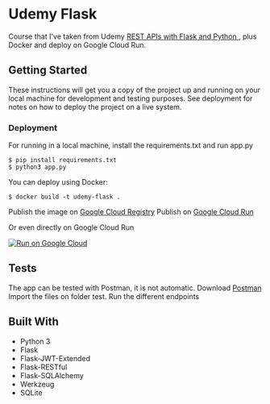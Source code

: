 
# Udemy Flask

Course that I've taken from Udemy [REST APIs with Flask and Python ](https://www.udemy.com/course/rest-api-flask-and-python/), plus Docker and deploy on Google Cloud Run.

## Getting Started

These instructions will get you a copy of the project up and running on your local machine for development and testing purposes. See deployment for notes on how to deploy the project on a live system.

### Deployment

For running in a local machine, install the requirements.txt and run app.py
```
$ pip install requirements.txt
$ python3 app.py
```
You can deploy using Docker:
```
$ docker build -t udemy-flask .
```
Publish the image on [Google Cloud Registry](https://cloud.google.com/container-registry/docs/quickstart)
Publish on [Google Cloud Run ](https://cloud.google.com/run/docs/quickstarts/build-and-deploy)

Or even directly on Google Cloud Run

[![Run on Google
Cloud](https://deploy.cloud.run/button.svg)](https://deploy.cloud.run/?git_repo=https://github.com/pcampos119104/udemy_flask.git)


## Tests
The app can be tested with Postman, it is not automatic.
Download [Postman](https://www.postman.com/downloads/)
Import the files on folder test.
Run the different endpoints

## Built With
- Python 3
- Flask
- Flask-JWT-Extended
- Flask-RESTful
- Flask-SQLAlchemy
- Werkzeug
- SQLite
